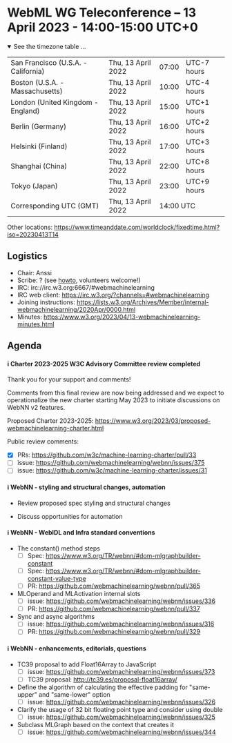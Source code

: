 
# WebML WG Teleconference – 13 April 2023 - 14:00-15:00 UTC+0

<details open><summary>See the timezone table ...</summary>
<table>
<tr><td> San Francisco (U.S.A. - California) <td> Thu, 13 April 2022 <td> 07:00 <td> UTC-7 hours
<tr><td> Boston (U.S.A. - Massachusetts) <td> Thu, 13 April 2022 <td> 10:00 <td> UTC-4 hours
<tr><td> London (United Kingdom - England) <td> Thu, 13 April 2022 <td> 15:00 <td> UTC+1 hours
<tr><td> Berlin (Germany) <td> Thu, 13 April 2022 <td> 16:00 <td> UTC+2 hours
<tr><td> Helsinki (Finland) <td> Thu, 13 April 2022 <td> 17:00 <td> UTC+3 hours
<tr><td> Shanghai (China) <td> Thu, 13 April 2022 <td> 22:00 <td> UTC+8 hours
<tr><td> Tokyo (Japan) <td> Thu, 13 April 2022 <td> 23:00 <td> UTC+9 hours
<tr><td> Corresponding UTC (GMT) <td> Thu, 13 April 2022 <td colspan=2> 14:00 UTC
</table>

Other locations: https://www.timeanddate.com/worldclock/fixedtime.html?iso=20230413T14
  </details>

## Logistics

* Chair: Anssi
* Scribe: ? (see [howto](https://github.com/webmachinelearning/meetings/blob/main/scribe-howto.md), volunteers welcome!)
* IRC: irc://irc.w3.org:6667/#webmachinelearning
* IRC web client: https://irc.w3.org/?channels=#webmachinelearning
* Joining instructions: https://lists.w3.org/Archives/Member/internal-webmachinelearning/2020Apr/0000.html
* Minutes: https://www.w3.org/2023/04/13-webmachinelearning-minutes.html

## Agenda

#### ℹ️ Charter 2023-2025 W3C Advisory Committee review completed

Thank you for your support and comments!

Comments from this final review are now being addressed and we expect to operationalize the new charter starting May 2023 to initiate discussions on WebNN v2 features.

Proposed Charter 2023-2025: https://www.w3.org/2023/03/proposed-webmachinelearning-charter.html

Public review comments:
- [x] PRs: https://github.com/w3c/machine-learning-charter/pull/33
- [ ] issue: https://github.com/webmachinelearning/webnn/issues/375
- [ ] issue: https://github.com/w3c/machine-learning-charter/issues/31

#### ℹ️ WebNN - styling and structural changes, automation

- Review proposed spec styling and structural changes

- Discuss opportunities for automation

#### ℹ️ WebNN - WebIDL and Infra standard conventions

- The constant() method steps
  - [ ] Spec: https://www.w3.org/TR/webnn/#dom-mlgraphbuilder-constant
  - [ ] Spec: https://www.w3.org/TR/webnn/#dom-mlgraphbuilder-constant-value-type
  - [ ] PR: https://github.com/webmachinelearning/webnn/pull/365

- MLOperand and MLActivation internal slots
  - [ ] issue: https://github.com/webmachinelearning/webnn/issues/336
  - [ ] PR: https://github.com/webmachinelearning/webnn/pull/337

- Sync and async algorithms
  - [ ] issue: https://github.com/webmachinelearning/webnn/issues/316
  - [ ] PR: https://github.com/webmachinelearning/webnn/pull/329

#### ℹ️ WebNN - enhancements, editorials, questions

- TC39 proposal to add Float16Array to JavaScript
  - [ ] issue: https://github.com/webmachinelearning/webnn/issues/373
  - [ ] TC39 proposal: http://tc39.es/proposal-float16array/

- Define the algorithm of calculating the effective padding for "same-upper" and "same-lower" option
  - [ ] issue: https://github.com/webmachinelearning/webnn/issues/326

- Clarify the usage of 32 bit floating point type and consider using double
  - [ ] issue: https://github.com/webmachinelearning/webnn/issues/325

- Subclass MLGraph based on the context that creates it
  - [ ] issue: https://github.com/webmachinelearning/webnn/issues/344
